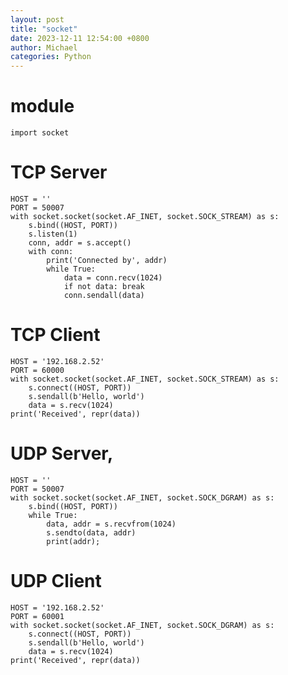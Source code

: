 ```yaml
---
layout: post
title: "socket"
date: 2023-12-11 12:54:00 +0800
author: Michael
categories: Python
---
```


# module
    import socket

# TCP Server
    HOST = ''                
    PORT = 50007             
    with socket.socket(socket.AF_INET, socket.SOCK_STREAM) as s:
        s.bind((HOST, PORT))
        s.listen(1)
        conn, addr = s.accept()
        with conn:
            print('Connected by', addr)
            while True:
                data = conn.recv(1024)
                if not data: break
                conn.sendall(data)

# TCP Client
    HOST = '192.168.2.52'   
    PORT = 60000             
    with socket.socket(socket.AF_INET, socket.SOCK_STREAM) as s:
        s.connect((HOST, PORT))
        s.sendall(b'Hello, world')
        data = s.recv(1024)
    print('Received', repr(data))

# UDP Server,
    HOST = ''                
    PORT = 50007             
    with socket.socket(socket.AF_INET, socket.SOCK_DGRAM) as s:
        s.bind((HOST, PORT))
        while True:
            data, addr = s.recvfrom(1024)
            s.sendto(data, addr)
            print(addr);

# UDP Client
    HOST = '192.168.2.52'   
    PORT = 60001          
    with socket.socket(socket.AF_INET, socket.SOCK_DGRAM) as s:
        s.connect((HOST, PORT))
        s.sendall(b'Hello, world')
        data = s.recv(1024)
    print('Received', repr(data))